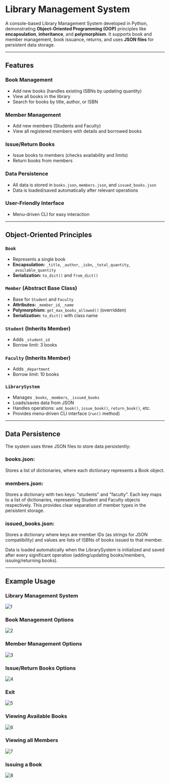 # Library Management System

A console-based Library Management System developed in Python, demonstrating **Object-Oriented Programming (OOP)** principles like **encapsulation**, **inheritance**, and **polymorphism**. It supports book and member management, book issuance, returns, and uses **JSON files** for persistent data storage.

---

## Features

### Book Management
- Add new books (handles existing ISBNs by updating quantity)
- View all books in the library
- Search for books by title, author, or ISBN

### Member Management
- Add new members (Students and Faculty)
- View all registered members with details and borrowed books

### Issue/Return Books
- Issue books to members (checks availability and limits)
- Return books from members

### Data Persistence
- All data is stored in `books.json`, `members.json`, and `issued_books.json`
- Data is loaded/saved automatically after relevant operations

### User-Friendly Interface
- Menu-driven CLI for easy interaction

---

## Object-Oriented Principles

### `Book`
- Represents a single book
- **Encapsulation:** `_title`, `_author`, `_isbn`, `_total_quantity`, `_available_quantity`
- **Serialization:** `to_dict()` and `from_dict()`

### `Member` (Abstract Base Class)
- Base for `Student` and `Faculty`
- **Attributes:** `_member_id`, `_name`
- **Polymorphism:** `get_max_books_allowed()` (overridden)
- **Serialization:** `to_dict()` with class name

### `Student` (Inherits Member)
- Adds `_student_id`
- Borrow limit: 3 books

### `Faculty` (Inherits Member)
- Adds `_department`
- Borrow limit: 10 books

### `LibrarySystem`
- Manages `_books`, `_members`, `_issued_books`
- Loads/saves data from JSON
- Handles operations: `add_book()`, `issue_book()`, `return_book()`, etc.
- Provides menu-driven CLI interface (`run()` method)

---

## Data Persistence
The system uses three JSON files to store data persistently:

### books.json: 
Stores a list of dictionaries, where each dictionary represents a Book object.

### members.json: 
Stores a dictionary with two keys: "students" and "faculty". Each key maps to a list of dictionaries, representing Student and Faculty objects respectively. This provides clear separation of member types in the persistent storage.

### issued_books.json: 
Stores a dictionary where keys are member IDs (as strings for JSON compatibility) and values are lists of ISBNs of books issued to that member.

Data is loaded automatically when the LibrarySystem is initialized and saved after every significant operation (adding/updating books/members, issuing/returning books).


---
## Example Usage

### Library Management System
![1](https://github.com/user-attachments/assets/1e2476bd-72bf-4815-88ea-aded3d489729)

### Book Management Options 
![2](https://github.com/user-attachments/assets/ef5e9659-2414-43e3-917c-efb786bddc81)

### Member Management Options
![3](https://github.com/user-attachments/assets/3f5f24a9-dc15-4b63-af6c-24d0f29bb963)

### Issue/Return Books Options 
![4](https://github.com/user-attachments/assets/54d9dd56-0405-4689-bdeb-9eefd5046494)

### Exit 
![5](https://github.com/user-attachments/assets/09b2fe3b-e111-4ab6-800b-83cd5f682d5e)

### Viewing Available Books
![6](https://github.com/user-attachments/assets/087699bc-0643-4654-a171-9a31ea9ad7ab)

### Viewing all Members
![7](https://github.com/user-attachments/assets/33d80af5-4ce7-4c08-a0d6-630f4a89c815)

### Issuing a Book
![8](https://github.com/user-attachments/assets/5b0b9998-243f-4b76-b6ab-367ccb6162dd)
